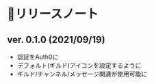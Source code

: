 # 📔リリースノート

## ver. 0.1.0 (2021/09/19)

- 認証をAuth0に
- デフォルト(ギルド)アイコンを設定するように
- ギルド/チャンネル/メッセージ関連が使用可能に


